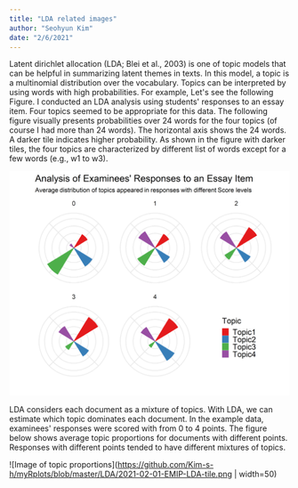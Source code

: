 ```yaml
---
title: "LDA related images"
author: "Seohyun Kim"
date: "2/6/2021"
---
```


Latent dirichlet allocation (LDA; Blei et al., 2003) is one of topic models that can be helpful in summarizing latent themes in texts. In this model, a topic is a multinomial distribution over the vocabulary. Topics can be interpreted by using words with high probabilities. For example, Let's see the following Figure. I conducted an LDA analysis using students' responses to an essay item. Four topics seemed to be appropriate for this data. The following figure visually presents probabilities over 24 words for the four topics (of course I had more than 24 words). The horizontal axis shows the 24 words. A darker tile indicates higher probability. As shown in the figure with darker tiles, the four topics are characterized by different list of words except for a few words (e.g., w1 to w3).


![Image of topics](https://github.com/Kim-s-h/myRplots/blob/master/LDA/2021-02-01-EMIP-LDA-white.png)


LDA considers each document as a mixture of topics. With LDA, we can estimate which topic dominates each document. In the example data, examinees' responses were scored with from 0 to 4 points. The figure below shows average topic proportions for documents with different points. Responses with different points tended to have different mixtures of topics. 


![Image of topic proportions](https://github.com/Kim-s-h/myRplots/blob/master/LDA/2021-02-01-EMIP-LDA-tile.png | width=50)